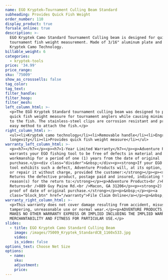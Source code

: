 ```yaml
---
name: EGO Kryptek—Tournament Culling Beam Standard
subheading: Provides Quick Fish Weight
order_number: 110
display_product: true
forsale_online: true
description: >-
  EGO Kryptek Camo Standard Tournament Culling beam is designed for quick
  tournament fish weight measurement. Made of 3/16" aluminum plate and features
  Kryptek Camo Technology.
billable_weight: 6
categories:
  - kryptek-tools
price: '34.99'
price_range:
sku: '75009'
show_as_crosssells: false
tag_color:
tag_text:
filter_handle:
filter_hoop:
filter_mesh:
left_column_html: >-
  <p>The EGO Kryptek Standard tournament culling beam was designed to provide a
  quick fish weight measure for tournament anglers while causing minimal damage
  to the fish. The stainless-steel clips are corrosion resistant and provide an
  easy method to attach the fish.</p>
right_column_html: >-
  <ul><li>Kryptek camo technology</li><li>Removable handle</li><li>Engraved for
  longevity</li><li>Provides quick fish weight measure</li></ul>
warranty_left_column_html: >-
  <p><h7></h7></p><p><h7>1-Year Limited Warranty</h7></p><p>Adventure Products
  warrants your EGO fishing tool to be free of defects in material and
  workmanship for a period of one (1) years from the date of original
  purchase.</p><div class="divider">&nbsp;</div><p><strong>If your EGO fishing
  tool exhibits such a defect, Adventure Products will, at its option, replace
  or repair it without charge, provided the customer:</strong></p><p><strong>1)
  Returns the defective product, postage paid and insured, indicating the
  reason(s) for the return to:</strong></p><p>Adventure Products<br />Product
  Returns<br />889 Guy Paine Rd.<br />Macon, GA 31206</p><p><strong>2) Submits
  proof of date of original purchase.</strong></p><p>&nbsp;</p><p><a
  class="block_btn" href="/warranty">File Claim Online</a></p><p>&nbsp;</p>
warranty_right_column_html: >-
  <p>This warranty does not cover damage resulting from accident, misuse, abuse,
  tampering, unreasonable use or normal wear.</p><p>ADVENTURE PRODUCTS, INC.
  MAKES NO OTHER WARRANTY EXPRESS OR IMPLIED INCLUDING THE IMPLIED WARRANTIES OF
  MERCHANTABILITY AND FITNESS FOR PARTICULAR USE.</p>
slides:
  - title: EGO Kryptek Camo Standard Culling Beam
    image: /images/75009_Kryptek_StandardCB_1160x533.jpg
    video:
    is_video: false
options_text: Choose Net Size
options:
  - name:
    sku:
    adjustment:
    price:
---
```

